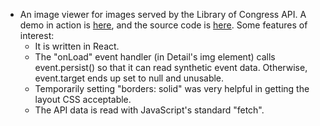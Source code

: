 - An image viewer for images served by the Library of Congress API.
  A demo in action is [here](https://master.d1etbrmn6sho17.amplifyapp.com),
  and the source code is [here](https://github.com/JimStockwell/loc).
  Some features of interest:
  - It is written in React.
  - The "onLoad" event handler
    (in Detail's img element) calls event.persist() so that it can read synthetic event data.  Otherwise, event.target ends up set to null and unusable.
  - Temporarily setting "borders: solid" was very helpful in getting the layout CSS acceptable.
  - The API data is read with JavaScript's standard "fetch".
